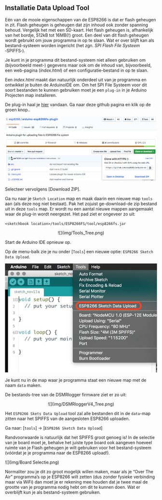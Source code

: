 ## Installatie Data Upload Tool
Eén van de mooie eigenschappen van de ESP8266 is dat er flash geheugen in zit. 
Flash geheugen is geheugen dat zijn inhoud ook zonder spanning behoud. 
Vergelijk het met een SD-kaart. Het flash geheugen is, afhankelijk van het 
bordje, 512kB tot 16MB(!) groot. Een deel van dit flash geheugen wordt gebruikt 
om jouw programma in op te slaan. Wat er over blijft kan als bestand-systeem 
worden ingericht (het zgn. *SPI Flash File Systeem* ‑SPIFFS‑).

Je kunt in je programma dit bestand-systeem niet alleen gebruiken om 
(bijvoorbeeld meet-) gegevens maar ook om de inhoud van, bijvoorbeeld, 
een web-pagina (*index.html*) of een configuratie-bestand in op te slaan.

Een *index.html* maakt dan natuurlijk onderdeel uit van je programma en ontwikkel 
je buiten de ArduinoIDE om. Om het SPI File Systeem voor dit soort bestanden te 
kunnen gebruiken moet je een `plug-in` in je Arduino Projecten map installeren. 

De plug-in haal je [hier](https://github.com/esp8266/arduino-esp8266fs-plugin/)
vandaan. Ga naar deze github pagina en klik op de groen knop..

![](img/ESP8266FSDownload.png)

Selecteer vervolgens [Download ZIP].

Ga nu naar je `Sketch Location` map en maak daarin een nieuwe map `tools` aan (als 
deze nog niet bestaat). Pak het zojuist ge-download-de zip bestand uit in deze 
`tools` map. Er wordt nu een aantal nieuwe mappen aangemaakt waar de plug-in wordt 
neergezet. Het pad ziet er ongeveer zo uit:

`<sketchbook location>/tools/ESP8266FS/tool/esp8266fs.jar`

<center>![](img/Tools_Tree.png)</center>

Start de Arduino IDE opnieuw op.

Op de menu-balk zie je nu onder [`Tools`] een nieuwe optie: 
`ESP8266 Sketch Data Upload`.

![](img/ESP8266DownloadTool.png)

Je kunt nu in de map waar je programma staat een nieuwe map met de naam `data` maken. 

De bestands-tree van de DSMRlogger firmware ziet er zo uit:
<center>![](img/DSMRloggerV4_Tree.png)</center>

Het `ESP8266 Skets Data Upload` tool zal alle bestanden dit in de `data`-map zitten
naar het SPIFFS van de aangesloten ESP8266 uploaden.

Ga naar: [`tools`] -> [`ESP8266 Sketch Data Upload`] 

Randvoorwaarde is natuurlijk dat het SPIFFS groot genoeg is!
In de selectie van je board moet je, 
behalve het juiste type board ook aangeven hoeveel ruimte van je Flash geheugen je 
wilt gebruiken voor het bestand-systeem (vóórdat je je programma naar de ESP8266 
upload!). 

![](img/Board Selectie.png)

Normaliter zou je dit zo groot mogelijk willen maken, maar als je 
“Over The Air” programma’s op je ESP8266 wilt zetten (dus zonder fysieke verbinding 
maar via WiFi) dan moet je er rekening mee houden dat je twee maal de grootte van je 
programma nodig hebt om dit te kunnen doen. Wat er overblijft kun je als 
bestand-systeem gebruiken.



